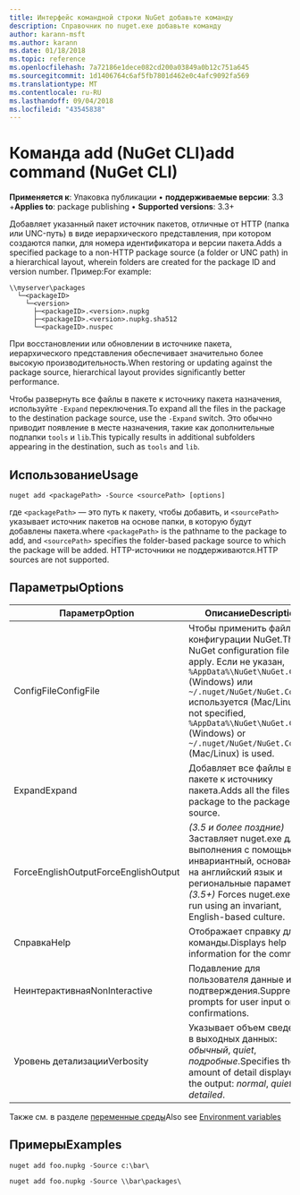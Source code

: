 ```yaml
---
title: Интерфейс командной строки NuGet добавьте команду
description: Справочник по nuget.exe добавьте команду
author: karann-msft
ms.author: karann
ms.date: 01/18/2018
ms.topic: reference
ms.openlocfilehash: 7a72186e1dece082cd200a03849a0b12c751a645
ms.sourcegitcommit: 1d1406764c6af5fb7801d462e0c4afc9092fa569
ms.translationtype: MT
ms.contentlocale: ru-RU
ms.lasthandoff: 09/04/2018
ms.locfileid: "43545838"
---
```

# <a name="add-command-nuget-cli"></a><span data-ttu-id="43376-103">Команда add (NuGet CLI)</span><span class="sxs-lookup"><span data-stu-id="43376-103">add command (NuGet CLI)</span></span>

<span data-ttu-id="43376-104">**Применяется к**: Упаковка публикации &bullet; **поддерживаемые версии**: 3.3 +</span><span class="sxs-lookup"><span data-stu-id="43376-104">**Applies to**: package publishing &bullet; **Supported versions**: 3.3+</span></span>

<span data-ttu-id="43376-105">Добавляет указанный пакет источник пакетов, отличные от HTTP (папка или UNC-путь) в виде иерархического представления, при котором создаются папки, для номера идентификатора и версии пакета.</span><span class="sxs-lookup"><span data-stu-id="43376-105">Adds a specified package to a non-HTTP package source (a folder or UNC path) in a hierarchical layout, wherein folders are created for the package ID and version number.</span></span> <span data-ttu-id="43376-106">Пример:</span><span class="sxs-lookup"><span data-stu-id="43376-106">For example:</span></span>

    \\myserver\packages
      └─<packageID>
        └─<version>
          ├─<packageID>.<version>.nupkg
          ├─<packageID>.<version>.nupkg.sha512
          └─<packageID>.nuspec

<span data-ttu-id="43376-107">При восстановлении или обновлении в источнике пакета, иерархического представления обеспечивает значительно более высокую производительность.</span><span class="sxs-lookup"><span data-stu-id="43376-107">When restoring or updating against the package source, hierarchical layout provides significantly better performance.</span></span>

<span data-ttu-id="43376-108">Чтобы развернуть все файлы в пакете к источнику пакета назначения, используйте `-Expand` переключения.</span><span class="sxs-lookup"><span data-stu-id="43376-108">To expand all the files in the package to the destination package source, use the `-Expand` switch.</span></span> <span data-ttu-id="43376-109">Это обычно приводит появление в месте назначения, такие как дополнительные подпапки `tools` и `lib`.</span><span class="sxs-lookup"><span data-stu-id="43376-109">This typically results in additional subfolders appearing in the destination, such as `tools` and `lib`.</span></span>

## <a name="usage"></a><span data-ttu-id="43376-110">Использование</span><span class="sxs-lookup"><span data-stu-id="43376-110">Usage</span></span>

```cli
nuget add <packagePath> -Source <sourcePath> [options]
```

<span data-ttu-id="43376-111">где `<packagePath>` — это путь к пакету, чтобы добавить, и `<sourcePath>` указывает источник пакетов на основе папки, в которую будут добавлены пакета.</span><span class="sxs-lookup"><span data-stu-id="43376-111">where `<packagePath>` is the pathname to the package to add, and `<sourcePath>` specifies the folder-based package source to which the package will be added.</span></span> <span data-ttu-id="43376-112">HTTP-источники не поддерживаются.</span><span class="sxs-lookup"><span data-stu-id="43376-112">HTTP sources are not supported.</span></span>

## <a name="options"></a><span data-ttu-id="43376-113">Параметры</span><span class="sxs-lookup"><span data-stu-id="43376-113">Options</span></span>

| <span data-ttu-id="43376-114">Параметр</span><span class="sxs-lookup"><span data-stu-id="43376-114">Option</span></span> | <span data-ttu-id="43376-115">Описание</span><span class="sxs-lookup"><span data-stu-id="43376-115">Description</span></span> |
| --- | --- |
| <span data-ttu-id="43376-116">ConfigFile</span><span class="sxs-lookup"><span data-stu-id="43376-116">ConfigFile</span></span> | <span data-ttu-id="43376-117">Чтобы применить файл конфигурации NuGet.</span><span class="sxs-lookup"><span data-stu-id="43376-117">The NuGet configuration file to apply.</span></span> <span data-ttu-id="43376-118">Если не указан, `%AppData%\NuGet\NuGet.Config` (Windows) или `~/.nuget/NuGet/NuGet.Config` используется (Mac/Linux).</span><span class="sxs-lookup"><span data-stu-id="43376-118">If not specified, `%AppData%\NuGet\NuGet.Config` (Windows) or `~/.nuget/NuGet/NuGet.Config` (Mac/Linux) is used.</span></span>|
| <span data-ttu-id="43376-119">Expand</span><span class="sxs-lookup"><span data-stu-id="43376-119">Expand</span></span> | <span data-ttu-id="43376-120">Добавляет все файлы в пакете к источнику пакета.</span><span class="sxs-lookup"><span data-stu-id="43376-120">Adds all the files in the package to the package source.</span></span> |
| <span data-ttu-id="43376-121">ForceEnglishOutput</span><span class="sxs-lookup"><span data-stu-id="43376-121">ForceEnglishOutput</span></span> | <span data-ttu-id="43376-122">*(3.5 и более поздние)*  Заставляет nuget.exe для выполнения с помощью инвариантный, основанное на английский язык и региональные параметры.</span><span class="sxs-lookup"><span data-stu-id="43376-122">*(3.5+)* Forces nuget.exe to run using an invariant, English-based culture.</span></span> |
| <span data-ttu-id="43376-123">Справка</span><span class="sxs-lookup"><span data-stu-id="43376-123">Help</span></span> | <span data-ttu-id="43376-124">Отображает справку для команды.</span><span class="sxs-lookup"><span data-stu-id="43376-124">Displays help information for the command.</span></span> |
| <span data-ttu-id="43376-125">Неинтерактивная</span><span class="sxs-lookup"><span data-stu-id="43376-125">NonInteractive</span></span> | <span data-ttu-id="43376-126">Подавление для пользователя данные или подтверждения.</span><span class="sxs-lookup"><span data-stu-id="43376-126">Suppresses prompts for user input or confirmations.</span></span> |
| <span data-ttu-id="43376-127">Уровень детализации</span><span class="sxs-lookup"><span data-stu-id="43376-127">Verbosity</span></span> | <span data-ttu-id="43376-128">Указывает объем сведений, в выходных данных: *обычный*, *quiet*, *подробные*.</span><span class="sxs-lookup"><span data-stu-id="43376-128">Specifies the amount of detail displayed in the output: *normal*, *quiet*, *detailed*.</span></span> |

<span data-ttu-id="43376-129">Также см. в разделе [переменные среды](cli-ref-environment-variables.md)</span><span class="sxs-lookup"><span data-stu-id="43376-129">Also see [Environment variables](cli-ref-environment-variables.md)</span></span>

## <a name="examples"></a><span data-ttu-id="43376-130">Примеры</span><span class="sxs-lookup"><span data-stu-id="43376-130">Examples</span></span>

```cli
nuget add foo.nupkg -Source c:\bar\

nuget add foo.nupkg -Source \\bar\packages\
```
